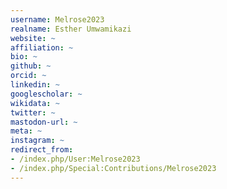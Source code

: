 ```yaml
---
username: Melrose2023
realname: Esther Umwamikazi
website: ~
affiliation: ~
bio: ~
github: ~
orcid: ~
linkedin: ~
googlescholar: ~
wikidata: ~
twitter: ~
mastodon-url: ~
meta: ~
instagram: ~
redirect_from:
- /index.php/User:Melrose2023
- /index.php/Special:Contributions/Melrose2023
---
```

